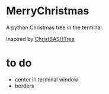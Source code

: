 # MerryChristmas

A python Christmas tree in the terminal.

Inspired by [ChristBASHTree](https://github.com/sergiolepore/ChristBASHTree/blob/master/tree-EN.sh)

# to do

- center in terminal window
- borders
